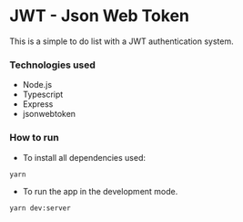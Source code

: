# JWT - Json Web Token

This is a simple to do list with a JWT authentication system.

### Technologies used

* Node.js
* Typescript
* Express
* jsonwebtoken

### How to run

* To install all dependencies used:

`yarn`


* To run the app in the development mode.

`yarn dev:server`
